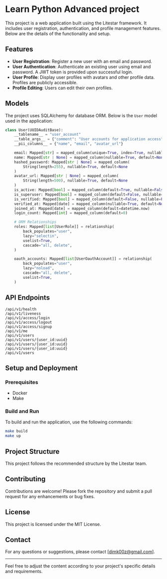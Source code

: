 # Learn Python Advanced project

This project is a web application built using the Litestar framework. It includes user registration, authentication, and profile management features. Below are the details of the functionality and setup.

## Features

- **User Registration**: Register a new user with an email and password.
- **User Authentication**: Authenticate an existing user using email and password. A JWT token is provided upon successful login.
- **User Profile**: Display user profiles with avatars and other profile data. Profiles are publicly accessible.
- **Profile Editing**: Users can edit their own profiles.

## Models

The project uses SQLAlchemy for database ORM. Below is the `User` model used in the application:

```python
class User(UUIDAuditBase):
    __tablename__ = "user_account"
    __table_args__ = {"comment": "User accounts for application access"}
    __pii_columns__ = {"name", "email", "avatar_url"}

    email: Mapped[str] = mapped_column(unique=True, index=True, nullable=False)
    name: Mapped[str | None] = mapped_column(nullable=True, default=None)
    hashed_password: Mapped[str | None] = mapped_column(
        String(length=255), nullable=True, default=None
    )
    avatar_url: Mapped[str | None] = mapped_column(
        String(length=500), nullable=True, default=None
    )
    is_active: Mapped[bool] = mapped_column(default=True, nullable=False)
    is_superuser: Mapped[bool] = mapped_column(default=False, nullable=False)
    is_verified: Mapped[bool] = mapped_column(default=False, nullable=False)
    verified_at: Mapped[date] = mapped_column(nullable=True, default=None)
    joined_at: Mapped[date] = mapped_column(default=datetime.now)
    login_count: Mapped[int] = mapped_column(default=0)

    # ORM Relationships
    roles: Mapped[list[UserRole]] = relationship(
        back_populates="user",
        lazy="selectin",
        uselist=True,
        cascade="all, delete",
    )

    oauth_accounts: Mapped[list[UserOauthAccount]] = relationship(
        back_populates="user",
        lazy="noload",
        cascade="all, delete",
        uselist=True,
    )
```

## API Endpoints

```
/api/v1/health
/api/v1/liveness
/api/v1/access/login
/api/v1/access/logout
/api/v1/access/signup
/api/v1/me
/api/v1/users
/api/v1/users/{user_id:uuid}
/api/v1/users/{user_id:uuid}
/api/v1/users/{user_id:uuid}
/api/v1/users
```

## Setup and Deployment

### Prerequisites

- Docker
- Make

### Build and Run

To build and run the application, use the following commands:

```sh
make build
make up
```

## Project Structure

This project follows the recommended structure by the Litestar team.


## Contributing

Contributions are welcome! Please fork the repository and submit a pull request for any enhancements or bug fixes.

## License

This project is licensed under the MIT License.

## Contact

For any questions or suggestions, please contact [dimk00z@gmail.com].

---

Feel free to adjust the content according to your project's specific details and requirements.